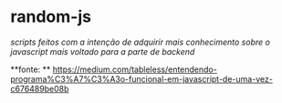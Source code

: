 # random-js

_scripts feitos com a intenção de adquirir mais conhecimento sobre o javascript mais voltado para a parte de backend_

**fonte: ** https://medium.com/tableless/entendendo-programa%C3%A7%C3%A3o-funcional-em-javascript-de-uma-vez-c676489be08b
